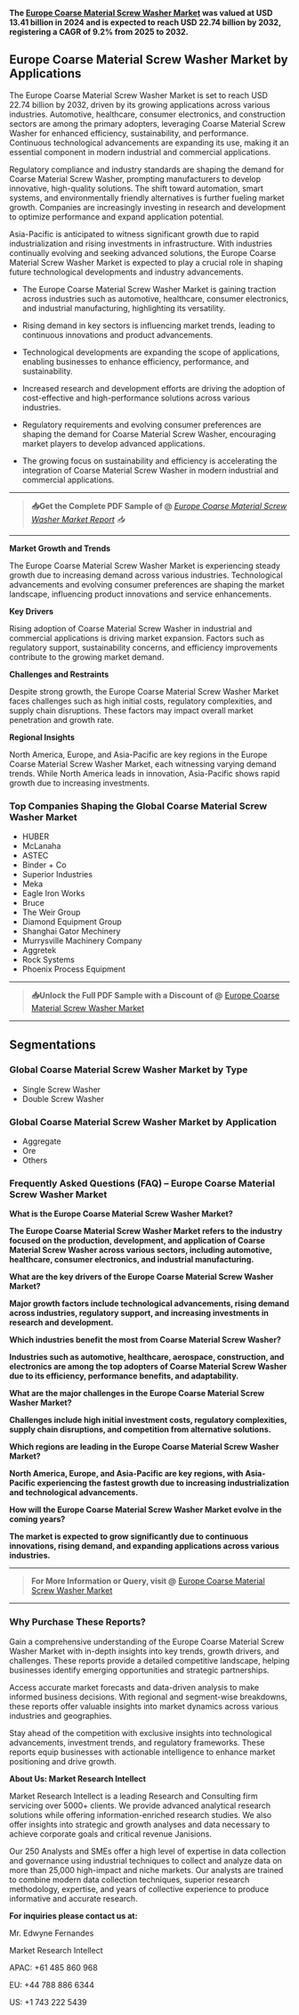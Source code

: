 <p><strong>The <a href="https://www.marketresearchintellect.com/download-sample/?rid=1040383&amp;utm_source=Pulse-April-Europe&amp;utm_medium=852">Europe Coarse Material Screw Washer Market</a> was valued at USD 13.41 billion in 2024 and is expected to reach USD 22.74 billion by 2032, registering a CAGR of 9.2% from 2025 to 2032.</strong></p><h2>Europe Coarse Material Screw Washer Market by Applications&nbsp;</h2><p><p>The Europe Coarse Material Screw Washer Market is set to reach USD 22.74 billion by 2032, driven by its growing applications across various industries. Automotive, healthcare, consumer electronics, and construction sectors are among the primary adopters, leveraging Coarse Material Screw Washer for enhanced efficiency, sustainability, and performance. Continuous technological advancements are expanding its use, making it an essential component in modern industrial and commercial applications.</p><p>Regulatory compliance and industry standards are shaping the demand for Coarse Material Screw Washer, prompting manufacturers to develop innovative, high-quality solutions. The shift toward automation, smart systems, and environmentally friendly alternatives is further fueling market growth. Companies are increasingly investing in research and development to optimize performance and expand application potential.</p><p>Asia-Pacific is anticipated to witness significant growth due to rapid industrialization and rising investments in infrastructure. With industries continually evolving and seeking advanced solutions, the Europe Coarse Material Screw Washer Market is expected to play a crucial role in shaping future technological developments and industry advancements.</p></p><ul><li><p>The Europe Coarse Material Screw Washer Market is gaining traction across industries such as automotive, healthcare, consumer electronics, and industrial manufacturing, highlighting its versatility.</p></li><li><p>Rising demand in key sectors is influencing market trends, leading to continuous innovations and product advancements.</p></li><li><p>Technological developments are expanding the scope of applications, enabling businesses to enhance efficiency, performance, and sustainability.</p></li><li><p>Increased research and development efforts are driving the adoption of cost-effective and high-performance solutions across various industries.</p></li><li><p>Regulatory requirements and evolving consumer preferences are shaping the demand for Coarse Material Screw Washer, encouraging market players to develop advanced applications.</p></li><li><p>The growing focus on sustainability and efficiency is accelerating the integration of Coarse Material Screw Washer in modern industrial and commercial applications.</p></li></ul><hr /><blockquote><p><strong><span class="font-[700]">📥Get the Complete PDF Sample of @ </span></strong><em><span class="font-[700]"><a href="https://www.marketresearchintellect.com/download-sample/?rid=1040383&amp;utm_source=Pulse-April-Europe&amp;utm_medium=852" target="_blank" data-tracking-control-name="article-ssr-frontend-pulse_little-text-block" data-tracking-will-navigate="" data-test-link="">Europe Coarse Material Screw Washer Market Report</a>&nbsp;📥</span></em></p></blockquote><hr /><p class="" data-start="77" data-end="360"><strong data-start="77" data-end="105">Market Growth and Trends</strong></p><p class="" data-start="77" data-end="360">The Europe Coarse Material Screw Washer Market is experiencing steady growth due to increasing demand across various industries. Technological advancements and evolving consumer preferences are shaping the market landscape, influencing product innovations and service enhancements.</p><p class="" data-start="362" data-end="606"><strong data-start="362" data-end="377">Key Drivers</strong></p><p class="" data-start="362" data-end="606">Rising adoption of Coarse Material Screw Washer in industrial and commercial applications is driving market expansion. Factors such as regulatory support, sustainability concerns, and efficiency improvements contribute to the growing market demand.</p><p class="" data-start="608" data-end="849"><strong data-start="608" data-end="637">Challenges and Restraints</strong></p><p class="" data-start="608" data-end="849">Despite strong growth, the Europe Coarse Material Screw Washer Market faces challenges such as high initial costs, regulatory complexities, and supply chain disruptions. These factors may impact overall market penetration and growth rate.</p><p class="" data-start="851" data-end="1095"><strong data-start="851" data-end="872">Regional Insights</strong></p><p class="" data-start="851" data-end="1095">North America, Europe, and Asia-Pacific are key regions in the Europe Coarse Material Screw Washer Market, each witnessing varying demand trends. While North America leads in innovation, Asia-Pacific shows rapid growth due to increasing investments.</p><p><h3>Top Companies Shaping the Global Coarse Material Screw Washer Market </h3><ul><li>HUBER</li><li>McLanaha</li><li>ASTEC</li><li>Binder + Co</li><li>Superior Industries</li><li>Meka</li><li>Eagle Iron Works</li><li>Bruce</li><li>The Weir Group</li><li>Diamond Equipment Group</li><li>Shanghai Gator Mechinery</li><li>Murrysville Machinery Company</li><li>Aggretek</li><li>Rock Systems</li><li>Phoenix Process Equipment</li></ul></p><hr /><blockquote><p><strong>📥Unlock the Full PDF Sample with a Discount of @</strong> <a href="https://www.marketresearchintellect.com/ask-for-discount/?rid=1040383&amp;utm_source=Pulse-April-Europe&amp;utm_medium=852">Europe Coarse Material Screw Washer Market</a></p></blockquote><hr /><p><h2>Segmentations</h2><h3>Global Coarse Material Screw Washer Market by Type</h3><ul><li>Single Screw Washer</li><li>Double Screw Washer</li></ul><h3>Global Coarse Material Screw Washer Market by Application</h3><ul><li>Aggregate</li><li>Ore</li><li>Others</li></ul></p><h3><strong>Frequently Asked Questions (FAQ) &ndash; Europe Coarse Material Screw Washer Market</strong></h3><p><strong>What is the Europe Coarse Material Screw Washer Market?</strong></p><p><strong>The Europe Coarse Material Screw Washer Market refers to the industry focused on the production, development, and application of Coarse Material Screw Washer across various sectors, including automotive, healthcare, consumer electronics, and industrial manufacturing.</strong></p><p><strong>What are the key drivers of the Europe Coarse Material Screw Washer Market?</strong></p><p><strong>Major growth factors include technological advancements, rising demand across industries, regulatory support, and increasing investments in research and development.</strong></p><p><strong>Which industries benefit the most from Coarse Material Screw Washer?</strong></p><p><strong>Industries such as automotive, healthcare, aerospace, construction, and electronics are among the top adopters of Coarse Material Screw Washer due to its efficiency, performance benefits, and adaptability.</strong></p><p><strong>What are the major challenges in the Europe Coarse Material Screw Washer Market?</strong></p><p><strong>Challenges include high initial investment costs, regulatory complexities, supply chain disruptions, and competition from alternative solutions.</strong></p><p><strong>Which regions are leading in the Europe Coarse Material Screw Washer Market?</strong></p><p><strong>North America, Europe, and Asia-Pacific are key regions, with Asia-Pacific experiencing the fastest growth due to increasing industrialization and technological advancements.</strong></p><p><strong>How will the Europe Coarse Material Screw Washer Market evolve in the coming years?</strong></p><p><strong>The market is expected to grow significantly due to continuous innovations, rising demand, and expanding applications across various industries.</strong></p><hr /><blockquote><p><span class="font-[700]"><strong>For More Information or Query, visit&nbsp;@</strong>&nbsp;</span><span class="font-[700]"><a href="https://www.marketresearchintellect.com/product/coarse-material-screw-washer-market/?utm_source=Linkedin&utm_medium=852" target="_blank" data-tracking-control-name="article-ssr-frontend-pulse_little-text-block" data-tracking-will-navigate="" data-test-link="">Europe Coarse Material Screw Washer Market</a></span></p></blockquote><hr /><h3><strong data-start="0" data-end="31">Why Purchase These Reports?</strong></h3><p class="" data-start="35" data-end="297">Gain a comprehensive understanding of the Europe Coarse Material Screw Washer Market with in-depth insights into key trends, growth drivers, and challenges. These reports provide a detailed competitive landscape, helping businesses identify emerging opportunities and strategic partnerships.</p><p class="" data-start="299" data-end="540">Access accurate market forecasts and data-driven analysis to make informed business decisions. With regional and segment-wise breakdowns, these reports offer valuable insights into market dynamics across various industries and geographies.</p><p class="" data-start="542" data-end="784">Stay ahead of the competition with exclusive insights into technological advancements, investment trends, and regulatory frameworks. These reports equip businesses with actionable intelligence to enhance market positioning and drive growth.</p><p><strong><span class="font-[700]">About Us: Market Research Intellect</span></strong></p><p><span class="">Market Research Intellect is a leading Research and Consulting firm servicing over 5000+ clients. We provide advanced analytical research solutions while offering information-enriched research studies.&nbsp;</span>We also offer insights into strategic and growth analyses and data necessary to achieve corporate goals and critical revenue Janisions.</p><p><span class="">Our 250 Analysts and SMEs offer a high level of expertise in data collection and governance using industrial techniques to collect and analyze data on more than 25,000 high-impact and niche markets. Our analysts are trained to combine modern data collection techniques, superior research methodology, expertise, and years of collective experience to produce informative and accurate research.</span></p><p><strong>For inquiries please contact us at:</strong></p><p>Mr. Edwyne Fernandes</p><p>Market Research Intellect</p><p>APAC: +61 485 860 968</p><p>EU: +44 788 886 6344</p><p>US: +1 743 222 5439</p>